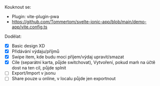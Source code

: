 Kouknout se:

-   Plugin: vite-plugin-pwa
-   https://github.com/Tommertom/svelte-ionic-app/blob/main/demo-app/vite.config.ts

Dodělat:

-   [x] Basic design XD
-   [x] Přidávání výdaju/příjmů
-   [x] Swipe item, kde budu moci příjem/výdaj upravit/smazat
-   [x] Cíle (separátní karta, půjde switchovat), Vytvoření, pokud maḿ na účtě dost na ten cíl, půjde splnit
-   [ ] Export/Import v jsonu
-   [ ] Share pouze u online, v localu půjde jen exportnout
